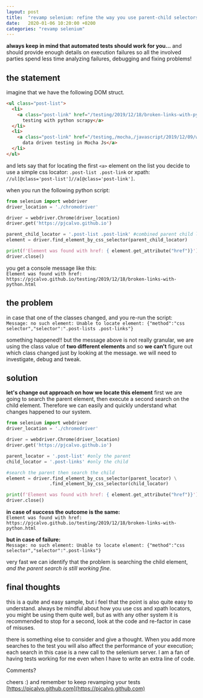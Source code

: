 ```yaml
---
layout: post
title:  "revamp selenium: refine the way you use parent-child selectors"
date:   2020-01-06 10:20:00 +0200
categories: "revamp selenium"
---
```

**always keep in mind that automated tests should work for you...** and should provide enough details on execution failures so all the involved parties spend less time analyzing failures, debugging and fixing problems!

## the statement 
imagine that we have the following DOM struct.
```html
<ul class="post-list">
  <li>
    <a class="post-link" href="/testing/2019/12/18/broken-links-with-python.html">
      testing with python scrapy</a>
  </li>
  <li>
    <a class="post-link" href="/testing,/mocha,/javascript/2019/12/09/webdriverio-and-ddt.html">
      data driven testing in Mocha Js</a>
  </li>
</ul>
```
and lets say that for locating the first `<a>` element on the list you decide to use a simple css locator: `.post-list .post-link` or xpath: `//ul[@class='post-list']//a[@class='post-link']`.

when you run the following python script:

```python
from selenium import webdriver
driver_location = './chromedriver'

driver = webdriver.Chrome(driver_location)
driver.get('https://pjcalvo.github.io')

parent_child_locator = '.post-list .post-link' #combined parent child locator
element = driver.find_element_by_css_selector(parent_child_locator)

print(f'Element was found with href: { element.get_attribute("href")}')
driver.close()
```

you get a console message like this:<br>
`Element was found with href: https://pjcalvo.github.io/testing/2019/12/18/broken-links-with-python.html`

## the problem
in case that one of the classes changed, and you re-run the script: <br>
`Message: no such element: Unable to locate element: {"method":"css selector","selector":".post-lists .post-links"}`

something happened!! but the message above is not really granular, we are using the class value of **two different elements** and so **we can't** figure out which class changed just by looking at the message. we will need to investigate, debug and tweak. 

## solution
**let's change out approach on how we locate this element** 
first we are going to search the parent element, then execute a second search on the child element. Therefore we can easily and quickly understand what changes happened to our system.

```python
from selenium import webdriver
driver_location = './chromedriver'

driver = webdriver.Chrome(driver_location)
driver.get('https://pjcalvo.github.io')

parent_locator = '.post-list' #only the parent
child_locator = '.post-links' #only the child

#search the parent then search the child
element = driver.find_element_by_css_selector(parent_locator) \
                .find_element_by_css_selector(child_locator) 

print(f'Element was found with href: { element.get_attribute("href")}')
driver.close()
```

**in case of success the outcome is the same:**<br>
`Element was found with href: https://pjcalvo.github.io/testing/2019/12/18/broken-links-with-python.html`

**but in case of failure:**<br>
`Message: no such element: Unable to locate element: {"method":"css selector","selector":".post-links"}`

very fast we can identify that the problem is searching the child element, *and the parent search is still working fine.*


## final thoughts
this is a quite and easy sample, but i feel that the point is also quite easy to understand. always be mindful about how you use css and xpath locators, you might be using them quite well, but as with any other system it is recommended to stop for a second, look at the code and re-factor in case of misuses.

there is something else to consider and give a thought. When you add more searches to the test you will also affect the performance of your execution; each search in this case is a new call to the selenium server. I am a fan of having tests working for me even when I have to write an extra line of code.

Comments?

cheers :) and remember to keep revamping your tests
[https://pjcalvo.github.com](https://pjcalvo.github.com)